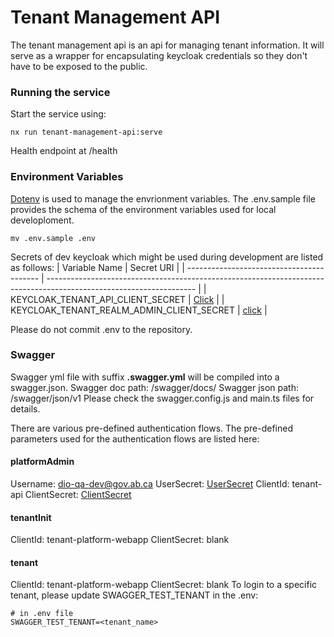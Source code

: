# Tenant Management API

The tenant management api is an api for managing tenant information. It will serve as a wrapper for encapsulating keycloak credentials so they don't have to be exposed to the public.

### Running the service
Start the service using:
```
nx run tenant-management-api:serve
```
Health endpoint at /health

### Environment Variables
[Dotenv](https://www.npmjs.com/package/dotenv) is used to manage the envrionment variables. The .env.sample file provides the schema of the environment variables used for local developloment.
```
mv .env.sample .env
```

Secrets of dev keycloak which might be used during development are listed as follows:
| Variable Name                             | Secret URI                                                                                                          |
| ----------------------------------------- | ------------------------------------------------------------------------------------------------------------------- |
| KEYCLOAK_TENANT_API_CLIENT_SECRET         | [Click](https://console.os99.gov.ab.ca:8443/console/project/core-services-dev/browse/secrets/tenant-management-api) |
| KEYCLOAK_TENANT_REALM_ADMIN_CLIENT_SECRET | [click](https://console.os99.gov.ab.ca:8443/console/project/core-services-dev/browse/secrets/tenant-management-api) |

Please do not commit .env to the repository.

### Swagger
Swagger yml file with suffix **.swagger.yml** will be compiled into a swagger.json.
Swagger doc path: /swagger/docs/
Swagger json path: /swagger/json/v1
Please check the swagger.config.js and main.ts files for details.


There are various pre-defined authentication flows. The pre-defined parameters used for the authentication flows are listed here:
#### platformAdmin
Username: dio-qa-dev@gov.ab.ca
UserSecret: [UserSecret](https://console.os99.gov.ab.ca:8443/console/project/core-services-dev/browse/secrets/tenant-web-app-qa-user)
ClientId: tenant-api
ClientSecret: [ClientSecret](https://access-dev.os99.gov.ab.ca/auth/admin/master/console/#/realms/core/clients/ef519581-51cb-4d3b-baba-d42bb41ec90c/credentials)

#### tenantInit
ClientId: tenant-platform-webapp
ClientSecret: blank

#### tenant
ClientId: tenant-platform-webapp
ClientSecret: blank
To login to a specific tenant, please update SWAGGER_TEST_TENANT in the .env:
```
# in .env file
SWAGGER_TEST_TENANT=<tenant_name>
```